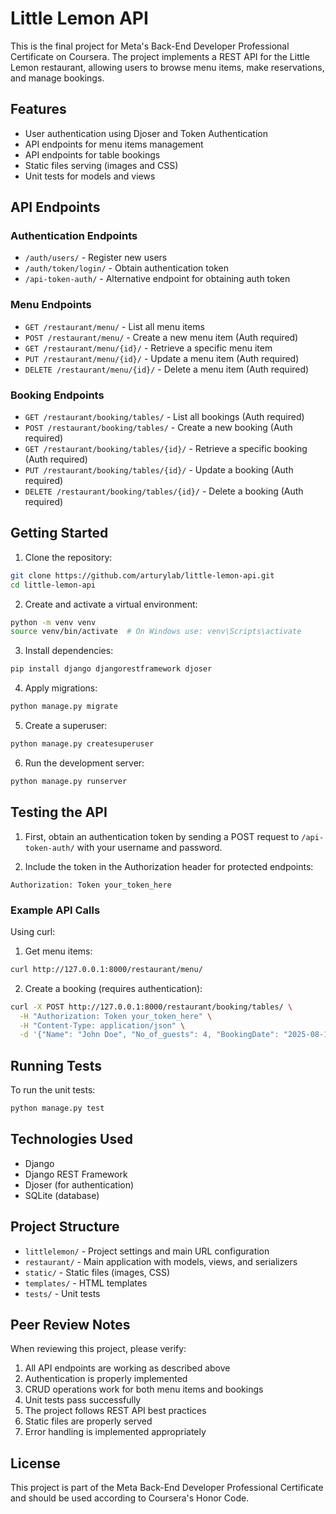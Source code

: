 # Little Lemon API

This is the final project for Meta's Back-End Developer Professional Certificate on Coursera. The project implements a REST API for the Little Lemon restaurant, allowing users to browse menu items, make reservations, and manage bookings.

## Features

- User authentication using Djoser and Token Authentication
- API endpoints for menu items management
- API endpoints for table bookings
- Static files serving (images and CSS)
- Unit tests for models and views

## API Endpoints

### Authentication Endpoints
- `/auth/users/` - Register new users
- `/auth/token/login/` - Obtain authentication token
- `/api-token-auth/` - Alternative endpoint for obtaining auth token

### Menu Endpoints
- `GET /restaurant/menu/` - List all menu items
- `POST /restaurant/menu/` - Create a new menu item (Auth required)
- `GET /restaurant/menu/{id}/` - Retrieve a specific menu item
- `PUT /restaurant/menu/{id}/` - Update a menu item (Auth required)
- `DELETE /restaurant/menu/{id}/` - Delete a menu item (Auth required)

### Booking Endpoints
- `GET /restaurant/booking/tables/` - List all bookings (Auth required)
- `POST /restaurant/booking/tables/` - Create a new booking (Auth required)
- `GET /restaurant/booking/tables/{id}/` - Retrieve a specific booking (Auth required)
- `PUT /restaurant/booking/tables/{id}/` - Update a booking (Auth required)
- `DELETE /restaurant/booking/tables/{id}/` - Delete a booking (Auth required)

## Getting Started

1. Clone the repository:
```bash
git clone https://github.com/arturylab/little-lemon-api.git
cd little-lemon-api
```

2. Create and activate a virtual environment:
```bash
python -m venv venv
source venv/bin/activate  # On Windows use: venv\Scripts\activate
```

3. Install dependencies:
```bash
pip install django djangorestframework djoser
```

4. Apply migrations:
```bash
python manage.py migrate
```

5. Create a superuser:
```bash
python manage.py createsuperuser
```

6. Run the development server:
```bash
python manage.py runserver
```

## Testing the API

1. First, obtain an authentication token by sending a POST request to `/api-token-auth/` with your username and password.

2. Include the token in the Authorization header for protected endpoints:
```
Authorization: Token your_token_here
```

### Example API Calls

Using curl:

1. Get menu items:
```bash
curl http://127.0.0.1:8000/restaurant/menu/
```

2. Create a booking (requires authentication):
```bash
curl -X POST http://127.0.0.1:8000/restaurant/booking/tables/ \
  -H "Authorization: Token your_token_here" \
  -H "Content-Type: application/json" \
  -d '{"Name": "John Doe", "No_of_guests": 4, "BookingDate": "2025-08-14T19:00:00Z"}'
```

## Running Tests

To run the unit tests:
```bash
python manage.py test
```

## Technologies Used

- Django
- Django REST Framework
- Djoser (for authentication)
- SQLite (database)

## Project Structure

- `littlelemon/` - Project settings and main URL configuration
- `restaurant/` - Main application with models, views, and serializers
- `static/` - Static files (images, CSS)
- `templates/` - HTML templates
- `tests/` - Unit tests

## Peer Review Notes

When reviewing this project, please verify:

1. All API endpoints are working as described above
2. Authentication is properly implemented
3. CRUD operations work for both menu items and bookings
4. Unit tests pass successfully
5. The project follows REST API best practices
6. Static files are properly served
7. Error handling is implemented appropriately

## License

This project is part of the Meta Back-End Developer Professional Certificate and should be used according to Coursera's Honor Code.